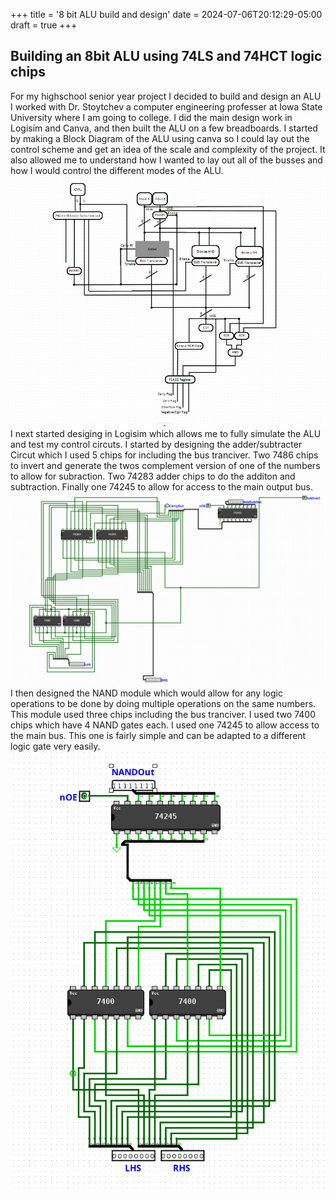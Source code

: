 +++
title = '8 bit ALU build and design'
date = 2024-07-06T20:12:29-05:00
draft = true
+++

## Building an 8bit ALU using 74LS and 74HCT logic chips

For my highschool senior year project I decided to build and design an ALU I worked with Dr. Stoytchev a computer engineering professer at Iowa State University where I am going to college. I did the main design work in Logisim and Canva, and then built the ALU on a few breadboards. I started by making a Block Diagram of the ALU using canva so I could lay out the control scheme and get an idea of the scale and complexity of the project. It also allowed me to understand how I wanted to lay out all of the busses and how I would control the different modes of the ALU. 
![the block diagram of the alu drawn in canva](/media/BlockDiagram.png)
I next started desiging in Logisim which allows me to fully simulate the ALU and test my control circuts. I started by designing the adder/subtracter Circut which I used 5 chips for including the bus tranciver. Two 7486 chips to invert and generate the twos complement version of one of the numbers to allow for subraction. Two 74283 adder chips to do the additon and subtraction. Finally one 74245 to allow for access to the main output bus. 
![Photo of the completed design of the adder/subtractor circut](/media/adder-subtractor.png)
I then designed the NAND module which would allow for any logic operations to be done by doing multiple operations on the same numbers. This module used three chips including the bus tranciver. I used two 7400 chips which have 4 NAND gates each. I used one 74245 to allow access to the main bus. This one is fairly simple and can be adapted to a different logic gate very easily.
![Photo of the completed design of the NAND module](/media/NAND_module.png)

